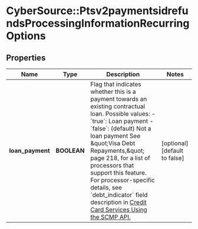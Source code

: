 # CyberSource::Ptsv2paymentsidrefundsProcessingInformationRecurringOptions

## Properties
Name | Type | Description | Notes
------------ | ------------- | ------------- | -------------
**loan_payment** | **BOOLEAN** | Flag that indicates whether this is a payment towards an existing contractual loan.  Possible values: - &#x60;true&#x60;: Loan payment - &#x60;false&#x60;: (default) Not a loan payment See \&quot;Visa Debt Repayments,\&quot; page 218, for a list of processors that support this feature. For processor-specific details, see &#x60;debt_indicator&#x60; field description in [Credit Card Services Using the SCMP API.](https://apps.cybersource.com/library/documentation/dev_guides/CC_Svcs_SCMP_API/html/wwhelp/wwhimpl/js/html/wwhelp.htm)  | [optional] [default to false]


